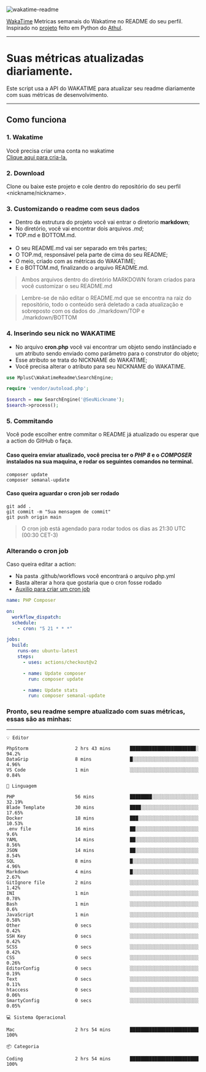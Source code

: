 ![wakatime-readme](https://socialify.git.ci/bymatheus/wakatime-readme/image?description=1&descriptionEditable=M%C3%A9tricas%20semanais%20do%20Wakatime%20no%20seu%20README%20de%20perfil.&font=KoHo&forks=1&language=1&owner=1&pattern=Signal&stargazers=1&theme=Dark)

[WakaTime](https://wakatime.com) Metricas semanais do Wakatime no README do seu perfil. <br>
Inspirado no [projeto](https://github.com/athul/waka-readme) feito em Python do [Athul](https://github.com/athul).
___

# Suas métricas atualizadas diariamente.
Este script usa a API do WAKATIME para atualizar seu readme diariamente com suas métricas de desenvolvimento.

___

## Como funciona

### 1. Wakatime
Você precisa criar uma conta no wakatime <br>
[Clique aqui para cria-la.](https://wakatime.com) 

### 2. Download
Clone ou baixe este projeto e cole dentro do repositório do seu perfil <nickname/nickname>.

### 3. Customizando o readme com seus dados
- Dentro da estrutura do projeto você vai entrar o diretorio **markdown**;  
- No diretório, você vai encontrar dois arquivos *.md*;
- TOP.md e BOTTOM.md.
<br><br>
- O seu README.md vai ser separado em três partes; 
- O TOP.md, responsável pela parte de cima do seu README;
- O meio, criado com as métricas do WAKATIME;
- E o BOTTOM.md, finalizando o arquivo README.md.<br>

> Ambos arquivos dentro do diretório MARKDOWN foram criados para você customizar o seu README.md

> Lembre-se de não editar o README.md que se encontra na raiz do repositório, todo o conteúdo será deletado a cada atualização e sobreposto com os dados do ./markdown/TOP e ./markdown/BOTTOM

### 4. Inserindo seu nick no WAKATIME
- No arquivo **cron.php** você vai encontrar um objeto sendo instânciado e um atributo sendo enviado como parâmetro para o construtor do objeto;
- Esse atributo se trata do NICKNAME do WAKATIME;
- Você precisa alterar o atributo para seu NICKNAME do WAKATIME.

```php
use MplusC\WakatimeReadme\SearchEngine;

require 'vendor/autoload.php';

$search = new SearchEngine('@SeuNickname');
$search->process();
```

### 5. Commitando
Você pode escolher entre commitar o README já atualizado ou esperar que a action do GitHub o faça. <br>

#### Caso queira enviar atualizado, você precisa ter o *PHP 8* e o *COMPOSER* instalados na sua maquina, e rodar os seguintes comandos no terminal.
```composer
composer update
composer semanal-update 
```

#### Caso queira aguardar o cron job ser rodado 
```git 
git add .
git commit -m "Sua mensagem de commit"
git push origin main
```

>O cron job está agendado para rodar todos os dias as 21:30 UTC (00:30 CET-3) 

### Alterando o cron job
Caso queira editar a action:

- Na pasta .github/workflows você encontrará o arquivo php.yml
- Basta alterar a hora que gostaria que o cron fosse rodado
- [Auxilio para criar um cron job](https://crontab.guru)

```yml
name: PHP Composer

on:
  workflow_dispatch:
  schedule:
    - cron: "5 21 * * *"

jobs:
  build:
    runs-on: ubuntu-latest
    steps:
      - uses: actions/checkout@v2

      - name: Update composer
        run: composer update

      - name: Update stats
        run: composer semanal-update
```

### Pronto, seu readme sempre atualizado com suas métricas, essas são as minhas:

___
```text
💡 Editor

PhpStorm                 2 hrs 43 mins       ████████████████████████░      94.2%
DataGrip                 8 mins              █░░░░░░░░░░░░░░░░░░░░░░░░      4.96%
VS Code                  1 min               ░░░░░░░░░░░░░░░░░░░░░░░░░      0.84%
```
```text
💬 Linguagem

PHP                      56 mins             ████████░░░░░░░░░░░░░░░░░     32.19%
Blade Template           30 mins             ████░░░░░░░░░░░░░░░░░░░░░     17.65%
Docker                   18 mins             ███░░░░░░░░░░░░░░░░░░░░░░     10.53%
.env file                16 mins             ██░░░░░░░░░░░░░░░░░░░░░░░       9.6%
YAML                     14 mins             ██░░░░░░░░░░░░░░░░░░░░░░░      8.56%
JSON                     14 mins             ██░░░░░░░░░░░░░░░░░░░░░░░      8.54%
SQL                      8 mins              █░░░░░░░░░░░░░░░░░░░░░░░░      4.96%
Markdown                 4 mins              █░░░░░░░░░░░░░░░░░░░░░░░░      2.67%
GitIgnore file           2 mins              ░░░░░░░░░░░░░░░░░░░░░░░░░      1.42%
INI                      1 min               ░░░░░░░░░░░░░░░░░░░░░░░░░      0.78%
Bash                     1 min               ░░░░░░░░░░░░░░░░░░░░░░░░░       0.6%
JavaScript               1 min               ░░░░░░░░░░░░░░░░░░░░░░░░░      0.58%
Other                    0 secs              ░░░░░░░░░░░░░░░░░░░░░░░░░      0.42%
SSH Key                  0 secs              ░░░░░░░░░░░░░░░░░░░░░░░░░      0.42%
SCSS                     0 secs              ░░░░░░░░░░░░░░░░░░░░░░░░░      0.42%
CSS                      0 secs              ░░░░░░░░░░░░░░░░░░░░░░░░░      0.26%
EditorConfig             0 secs              ░░░░░░░░░░░░░░░░░░░░░░░░░      0.19%
Text                     0 secs              ░░░░░░░░░░░░░░░░░░░░░░░░░      0.11%
htaccess                 0 secs              ░░░░░░░░░░░░░░░░░░░░░░░░░      0.06%
SmartyConfig             0 secs              ░░░░░░░░░░░░░░░░░░░░░░░░░      0.05%
```
```text
💻 Sistema Operacional

Mac                      2 hrs 54 mins       █████████████████████████       100%
```
```text
📦 Categoria

Coding                   2 hrs 54 mins       █████████████████████████       100%
```
